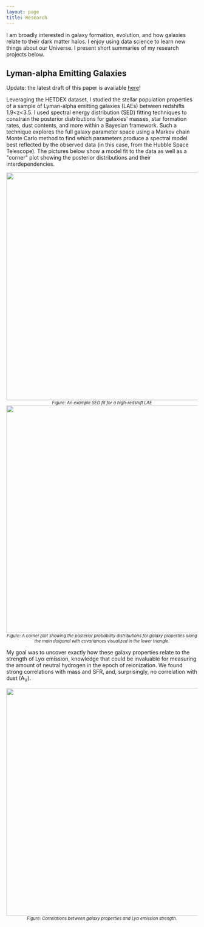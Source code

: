 ```yaml
---
layout: page
title: Research
---
```


I am broadly interested in galaxy formation, evolution, and how galaxies relate to their dark matter halos. I enjoy using data science to learn new things about our Universe. I present short summaries of my research projects below.

## Lyman-alpha Emitting Galaxies

Update: the latest draft of this paper is available <a href="../assests/img/McCarron_manuscript_v20220126.pdf">here</a>!

Leveraging the HETDEX dataset, I studied the stellar population properties of a sample of Lyman-alpha emitting galaxies (LAEs) between redshifts 1.9<z<3.5. I used spectral energy distribution (SED) fitting techniques to constrain the posterior distributions for galaxies' masses, star formation rates, dust contents, and more within a Bayesian framework. Such a technique explores the full galaxy parameter space using a Markov chain Monte Carlo method to find which parameters produce a spectral model best reflected by the observed data (in this case, from the Hubble Space Telescope). The pictures below show a model fit to the data as well as a "corner" plot showing the posterior distributions and their interdependencies. 

 <img src="../assets/img/research/sedfit_10388.png" width="600" class="center"  />
 <center> <span style="font-size:0.8em; font-style:italic;"> Figure: An example SED fit for a high-redshift LAE  </span> </center>
 
<img src="../assets/img/research/cornerplot_10388.png" width="600" class="center" />
<center> <span style="font-size:0.8em; font-style:italic;"> Figure: A corner plot showing the posterior probability distributions for galaxy properties along the main daigonal with covariances visualized in the lower triangle. </span> </center>

My goal was to uncover exactly how these galaxy properties relate to the strength of Ly&alpha; emission, knowledge that could be invaluable for measuring the amount of neutral hydrogen in the epoch of reionization. We found strong correlations with mass and SFR, and, surprisingly, no correlation with dust (A<sub>V</sub>). 

<img src="../assets/img/research/six_ew_correlations.png" width="600" class="center" />
<center> <span style="font-size:0.8em; font-style:italic;"> Figure: Correlations between galaxy properties and Ly&alpha; emission strength. </span> </center>
